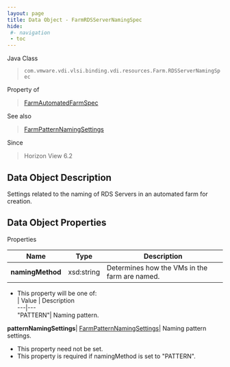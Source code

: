 ```yaml
---
layout: page
title: Data Object - FarmRDSServerNamingSpec
hide:
 #- navigation
 - toc
---
```






Java Class  
> `com.vmware.vdi.vlsi.binding.vdi.resources.Farm.RDSServerNamingSpec`

Property of  
> [FarmAutomatedFarmSpec](vdi.resources.Farm.AutomatedFarmSpec.md#field_detail)

See also  
> [FarmPatternNamingSettings](vdi.resources.Farm.PatternNamingSettings.md)

Since  
> Horizon View 6.2


## Data Object Description 

Settings related to the naming of RDS Servers in an automated farm for creation. 

## Data Object Properties

Properties

Name |  Type |  Description   
---|---|---  
**namingMethod**|  xsd:string|  Determines how the VMs in the farm are named.   


  * This property will be one of:  
|  Value |  Description   
---|---  
"PATTERN"| Naming pattern.  

  
**patternNamingSettings**| [FarmPatternNamingSettings](vdi.resources.Farm.PatternNamingSettings.md)|  Naming pattern settings.   


 * This property need not be set.
  * This property is required if namingMethod is set to "PATTERN".

  
  
  
   
  
  
